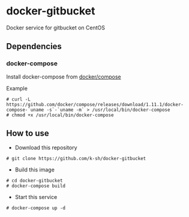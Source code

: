# docker-gitbucket
Docker service for gitbucket on CentOS

## Dependencies
### docker-compose
Install docker-compose from [docker/compose](https://github.com/docker/compose/releases)

Example
```shell-session
# curl -L https://github.com/docker/compose/releases/download/1.11.1/docker-compose-`uname -s`-`uname -m` > /usr/local/bin/docker-compose
# chmod +x /usr/local/bin/docker-compose
```

## How to use
+ Download this repository

```shell-session
# git clone https://github.com/k-sh/docker-gitbucket
```

+ Build this image

```shell-session
# cd docker-gitbucket
# docker-compose build
```

+ Start this service

```shell-session
# docker-compose up -d
```

